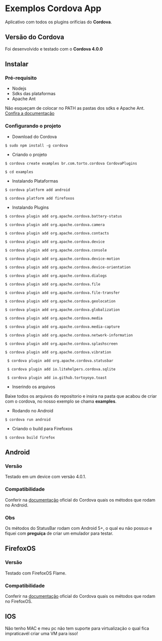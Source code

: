 # Exemplos Cordova App

Aplicativo com todos os plugins orificias do **Cordova**.

## Versão do Cordova

Foi desenvolvido e testado com o **Cordova 4.0.0**

## Instalar

### Pré-requisito

 - Nodejs
 - Sdks das plataformas
 - Apache Ant

Não esqueçam de colocar no PATH as pastas dos sdks e Apache Ant. [Confira a documentação](http://cordova.apache.org/docs/en/4.0.0/guide_platforms_android_index.md.html#Android%20Platform%20Guide)

### Configurando o projeto

* Download do Cordova

`$ sudo npm install -g cordova`

* Criando o projeto

`$ cordova create examples br.com.torto.cordova CordovaPlugins`

`$ cd examples`

* Instalando Plataformas

`$ cordova platform add android`

`$ cordova platform add firefoxos`

* Instalando Plugins

`$ cordova plugin add org.apache.cordova.battery-status`

`$ cordova plugin add org.apache.cordova.camera`

`$ cordova plugin add org.apache.cordova.contacts `

`$ cordova plugin add org.apache.cordova.device `

`$ cordova plugin add org.apache.cordova.console `

`$ cordova plugin add org.apache.cordova.device-motion`

`$ cordova plugin add org.apache.cordova.device-orientation `

`$ cordova plugin add org.apache.cordova.dialogs `

`$ cordova plugin add org.apache.cordova.file`

`$ cordova plugin add org.apache.cordova.file-transfer `

`$ cordova plugin add org.apache.cordova.geolocation `

`$ cordova plugin add org.apache.cordova.globalization `

`$ cordova plugin add org.apache.cordova.media `

`$ cordova plugin add org.apache.cordova.media-capture`

`$ cordova plugin add org.apache.cordova.network-information`

`$ cordova plugin add org.apache.cordova.splashscreen `

`$ cordova plugin add org.apache.cordova.vibration `

` $ cordova plugin add org.apache.cordova.statusbar`

` $ cordova plugin add io.litehelpers.cordova.sqlite`

` $ cordova plugin add io.github.tortoyoyo.toast`

* Inserindo os arquivos

Baixe todos os arquivos do repositorio e insira na pasta que acabou de criar com o cordova, no nosso exemplo se chama **examples**.

* Rodando no Android

`$ cordova run android`

* Criando o build para Firefoxos

`$ cordova build firefox`


## Android

### Versão

Testado em um device com versão 4.0.1.

### Compatibilidade

Conferir na [documentação](http://cordova.apache.org/docs/en/4.0.0/) oficial do Cordova quais os métodos que rodam no Android.

### Obs

Os métodos do StatusBar rodam com Android 5+, o qual eu não possuo e fiquei com **preguiça** de criar um emulador para testar. 

## FirefoxOS

### Versão

Testado com FirefoxOS Flame.

### Compatibilidade

Conferir na [documentação](http://cordova.apache.org/docs/en/4.0.0/) oficial do Cordova quais os métodos que rodam no FirefoxOS. 

## IOS

Não tenho MAC e meu pc não tem suporte para virtualização o qual fica impraticavél criar uma VM para isso!
